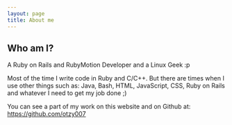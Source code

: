 ```yaml
---
layout: page
title: About me
---
```


Who am I?
---------
A Ruby on Rails and RubyMotion Developer and a Linux Geek :p

Most of the time I write code in Ruby and C/C++. But there are times when I use other things such as: Java, Bash, HTML, JavaScript, CSS, Ruby on Rails and whatever I need to get my job done ;)

You can see a part of my work on this website and on Github at: https://github.com/otzy007
